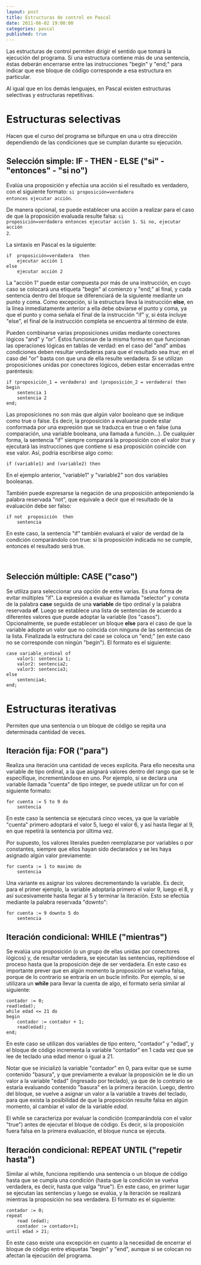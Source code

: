 ```yaml
---
layout: post
title: Estructuras de control en Pascal
date: 2011-06-02 19:00:00
categories: pascal
published: true
---
```


Las estructuras de control permiten dirigir el sentido que tomará la ejecución del programa. Si una estructura contiene más de una sentencia, éstas deberán encerrarse entre las instrucciones "begin" y "end;" para indicar que ese bloque de código corresponde a esa estructura en particular.

Al igual que en los demás lenguajes, en Pascal existen estructuras selectivas y estructuras repetitivas.

# Estructuras selectivas

Hacen que el curso del programa se bifurque en una u otra dirección dependiendo de las condiciones que se cumplan durante su ejecución.

## Selección simple: IF - THEN - ELSE ("si" - "entonces" - "si no")

Evalúa una proposición y efectúa una acción si el resultado es verdadero, con el siguiente formato: <code>si proposición=verdadera entonces ejecutar acción</code>.

De manera opcional, se puede establecer una acción a realizar para el caso de que la proposición evaluada resulte falsa: <code>si proposición=verdadera entonces ejecutar acción 1. Si no, ejecutar acción 2</code>.

La sintaxis en Pascal es la siguiente:

<pre><code>if  proposición=verdadera  then
    ejecutar acción 1
else
    ejecutar acción 2</code></pre>

La "acción 1" puede estar compuesta por más de una instrucción, en cuyo caso se colocará una etiqueta "begin" al comienzo y "end;" al final, y cada sentencia dentro del bloque se diferenciará de la siguiente mediante un punto y coma. Como excepción, si la estructura lleva la instrucción **else**, en la línea inmediatamente anterior a ella debe obviarse el punto y coma, ya que el punto y coma señala el final de la instrucción "if" y, si ésta incluye "else", el final de la instrucción completa se encuentra al término de éste.

Pueden combinarse varias proposiciones unidas mediante conectores lógicos "and" y "or". Éstos funcionan de la misma forma en que funcionan las operaciones lógicas en tablas de verdad: en el caso del "and" ambas condiciones deben resultar verdaderas para que el resultado sea _true_; en el caso del "or" basta con que una de ella resulte verdadera. Si se utilizan proposiciones unidas por conectores lógicos, deben estar encerradas entre paréntesis:

<pre><code>if (proposición_1 = verdadera) and (proposición_2 = verdadera) then
begin   
    sentencia 1
    sentencia 2
end;</code></pre>

Las proposiciones no son más que algún valor booleano que se indique como true o false. Es decir, la proposición a evaluarse puede estar conformada por una expresión que se traduzca en true o en false (una comparación, una variable booleana, una llamada a función...). De cualquier forma, la sentencia "if" siempre comparará la proposición con el valor _true_ y ejecutará las instrucciones que contiene si esa proposición coincide con ese valor. Así, podría escribirse algo como:

<pre><code>if (variable1) and (variable2) then</code></pre>

En el ejemplo anterior, "variable1" y "variable2" son dos variables booleanas.

También puede expresarse la negación de una proposición anteponiendo la palabra reservada "not", que equivale a decir que el resultado de la evaluación debe ser falso:

<pre><code>if not  proposición  then
    sentencia</code></pre>

En este caso, la sentencia "if" también evaluará el valor de verdad de la condición comparándolo con true: si la proposición indicada no se cumple, entonces el resultado será true.

&nbsp;

##  Selección múltiple: CASE ("caso")
  
Se utiliza para seleccionar una opción de entre varias. Es una forma de evitar múltiples "if". La expresión a evaluar es llamada "selector" y consta de la palabra **case** seguida de una **variable** de tipo ordinal y la palabra reservada **of**. Luego se establece una lista de sentencias de acuerdo a diferentes valores que puede adoptar la variable (los "casos"). Opcionalmente, se puede establecer un bloque **else** para el caso de que la variable adopte un valor que no coincida con ninguna de las sentencias de la lista. Finalizada la estructura del case se coloca un "end;" (en este caso no se corresponde con ningún "begin"). El formato es el siguiente:

<pre><code>case variable_ordinal of
    valor1: sentencia 1;
    valor2: sentencia2;
    valor3: sentencia3;
else
    sentencia4;
end;</code></pre>


# Estructuras iterativas

Permiten que una sentencia o un bloque de código se repita una determinada cantidad de veces.

##  Iteración fija: FOR ("para")
  
Realiza una iteración una cantidad de veces explícita. Para ello necesita una variable de tipo ordinal, a la que asignará valores dentro del rango que se le especifique, incrementándose en uno. Por ejemplo, si se declara una variable llamada "cuenta" de tipo integer, se puede utilizar un for con el siguiente formato:

<pre><code>for cuenta := 5 to 9 do
    sentencia</code></pre>

En este caso la sentencia se ejecutará cinco veces, ya que la variable "cuenta" primero adoptará el valor 5, luego el valor 6, y así hasta llegar al 9, en que repetirá la sentencia por última vez.

Por supuesto, los valores literales pueden reemplazarse por variables o por constantes, siempre que ellos hayan sido declarados y se les haya asignado algún valor previamente:

<pre><code>for cuenta := 1 to maximo do
    sentencia</code></pre>

Una variante es asignar los valores decrementando la variable. Es decir, para el primer ejemplo, la variable adoptaría primero el valor 9, luego el 8, y así sucesivamente hasta llegar al 5 y terminar la iteración. Esto se efectúa mediante la palabra reservada "downto":

<pre><code>for cuenta := 9 downto 5 do
    sentencia</code></pre>

## Iteración condicional: WHILE ("mientras")
  
Se evalúa una proposición (o un grupo de ellas unidas por conectores lógicos) y, de resultar verdadera, se ejecutan las sentencias, repitiéndose el proceso hasta que la proposición deje de ser verdadera. En este caso es importante prever que en algún momento la proposición se vuelva falsa, porque de lo contrario se entraría en un bucle infinito. Por ejemplo, si se utilizara un **while** para llevar la cuenta de algo, el formato sería similar al siguiente:

<pre><code>contador := 0;
read(edad);
while edad <= 21 do
begin
    contador := contador + 1;
    read(edad);
end;</code></pre>

En este caso se utilizan dos variables de tipo entero, "contador" y "edad", y el bloque de código incrementa la variable "contador" en 1 cada vez que se lee de teclado una edad menor o igual a 21.

Notar que se inicializó la variable "contador" en 0, para evitar que se sume contenido "basura", y que previamente a evaluar la proposición se le dio un valor a la variable "edad" (ingresado por teclado), ya que de lo contrario se estaría evaluando contenido "basura" en la primera iteración. Luego, dentro del bloque, se vuelve a asignar un valor a la variable a través del teclado, para que exista la posibilidad de que la proposición resulte falsa en algún momento, al cambiar el valor de la variable _edad_.

El while se caracteriza por evaluar la condición (comparándola con el valor "true") antes de ejecutar el bloque de código. Es decir, si la proposición fuera falsa en la primera evaluación, el bloque nunca se ejecuta.

##  Iteración condicional: REPEAT UNTIL ("repetir hasta")
  
Similar al while, funciona repitiendo una sentencia o un bloque de código hasta que se cumpla una condición (hasta que la condición se vuelva verdadera, es decir, hasta que valga "true"). En este caso, en primer lugar se ejecutan las sentencias y luego se evalúa, y la iteración se realizará mientras la proposición no sea verdadera. El formato es el siguiente:

<pre><code>contador := 0;
repeat
    read (edad);
    contador := contador+1;
until edad > 21;</code></pre>

En este caso existe una excepción en cuanto a la necesidad de encerrar el bloque de código entre etiquetas "begin" y "end", aunque si se colocan no afectan la ejecución del programa.
